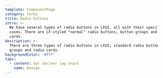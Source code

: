 ```yaml
---
template: ComponentPage
category: forms
title: Radio buttons
intro: >-
  We have several types of radio buttons in LFUI, all with their specific use
  cases. There are LF-styled "normal" radio buttons, button groups and radio
  cards.
description: >-
  There are three types of radio buttons in LFUI; standard radio buttons, button
  groups and radio cards.
backgroundColor: '#fff'
tabs:
  - content: här skriver jag snart
    name: Design
---
```


